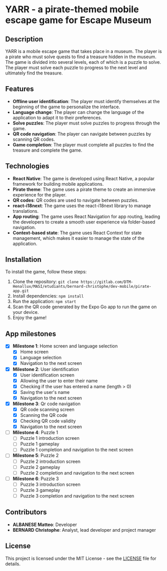 # YARR - a pirate-themed mobile escape game for Escape Museum

## Description

YARR is a mobile escape game that takes place in a museum. The player is a pirate who must solve quests to find a
treasure hidden in the museum. The game is divided into several levels, each of which is a puzzle to solve. The player
must solve each puzzle to progress to the next level and ultimately find the treasure.

## Features

- **Offline user identification**: The player must identify themselves at the beginning of the game to personalize the
  interface.
- **Language change**: The player can change the language of the application to adapt it to their preferences.
- **Solve puzzles**: The player must solve puzzles to progress through the game.
- **QR code navigation**: The player can navigate between puzzles by scanning QR codes.
- **Game completion**: The player must complete all puzzles to find the treasure and complete the game.

## Technologies

- **React Native**: The game is developed using React Native, a popular framework for building mobile applications.
- **Pirate theme**: The game uses a pirate theme to create an immersive experience for the player.
- **QR codes**: QR codes are used to navigate between puzzles.
- **react-i18next**: The game uses the react-i18next library to manage translations.
- **App routing**: The game uses React Navigation for app routing, leading the developers to create a smooth user
  experience via folder-based navigation.
- **Context-based state**: The game uses React Context for state management, which makes it easier to manage the state
  of the application.

## Installation

To install the game, follow these steps:

1. Clone the repository:
   `git clone https://gitlab.com/DTM-Henallux/MASI/etudiants/bernard-christophe/dev-mobile/pirate-app.git`
2. Install dependencies: `npm install`
3. Run the application: `npm start`
4. Scan the QR code generated by the Expo Go app to run the game on your device.
5. Enjoy the game!

## App milestones

- [x] **Milestone 1**: Home screen and language selection
	- [x] Home screen
	- [x] Language selection
	- [x] Navigation to the next screen
- [x] **Milestone 2**: User identification
	- [x] User identification screen
	- [x] Allowing the user to enter their name
	- [x] Checking if the user has entered a name (length > 0)
	- [x] Saving the user's name
	- [x] Navigation to the next screen
- [x] **Milestone 3**: Qr code navigation
	- [x] QR code scanning screen
	- [x] Scanning the QR code
	- [x] Checking QR code validity
	- [x] Navigation to the next screen
- [ ] **Milestone 4**: Puzzle 1
	- [ ] Puzzle 1 introduction screen
	- [ ] Puzzle 1 gameplay
	- [ ] Puzzle 1 completion and navigation to the next screen
- [ ] **Milestone 5**: Puzzle 2
	- [ ] Puzzle 2 introduction screen
	- [ ] Puzzle 2 gameplay
	- [ ] Puzzle 2 completion and navigation to the next screen
- [ ] **Milestone 6**: Puzzle 3
	- [ ] Puzzle 3 introduction screen
	- [ ] Puzzle 3 gameplay
	- [ ] Puzzle 3 completion and navigation to the next screen

## Contributors

- **ALBANESE Matteo**: Developer
- **BERNARD Christophe**: Analyst, lead developer and project manager

## License

This project is licensed under the MIT License - see the [LICENSE](LICENSE.md) file for details.
